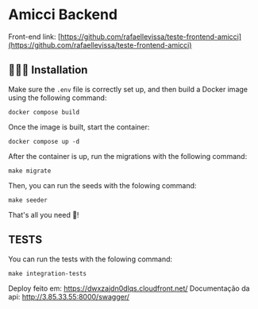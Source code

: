 # Amicci Backend

Front-end link: [https://github.com/rafaellevissa/teste-frontend-amicci](https://github.com/rafaellevissa/teste-frontend-amicci)

## 👨🏻‍🔧 Installation

Make sure the `.env` file is correctly set up, and then build a Docker image using the following command:

```
docker compose build
```

Once the image is built, start the container:

```
docker compose up -d
```

After the container is up, run the migrations with the following command:

```
make migrate
```

Then, you can run the seeds with the folowing command:

```
make seeder
```

That's all you need 🎉!

## TESTS

You can run the tests with the folowing command:

```
make integration-tests
```

Deploy feito em: https://dwxzajdn0dlqs.cloudfront.net/
Documentação da api: http://3.85.33.55:8000/swagger/

